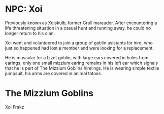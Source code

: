 # NPC: Xoi

Previously known as Xoiskulb, former Grull marauder. After encountering a life
threatening situation in a casual hunt and running away, he could no longer
return to his clan.

Xoi went and volunteered to join a group of goblin asistants for hire, who just
so happened had lost a member and were looking for a replacement.

He is muscular for a Izzet goblin, with large ears covered in holes from
earings, only one small mizzium earing remains in his left ear which signals
that he is part of The Mizzium Goblins hirelings. He is wearing simple textile
jumpsuit, his arms are covered in animal tatoos.

# The Mizzium Goblins

Xoi
Frakz

